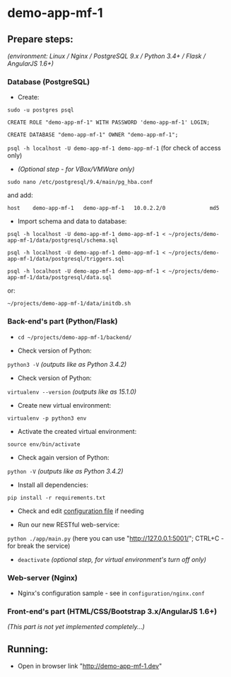 # demo-app-mf-1

## Prepare steps:

_(environment: Linux / Nginx / PostgreSQL 9.x / Python 3.4+ / Flask / AngularJS 1.6+)_

### Database (PostgreSQL)

* Create:

`sudo -u postgres psql`

`CREATE ROLE "demo-app-mf-1" WITH PASSWORD 'demo-app-mf-1' LOGIN;`

`CREATE DATABASE "demo-app-mf-1" OWNER "demo-app-mf-1";`

`psql -h localhost -U demo-app-mf-1 demo-app-mf-1` (for check of access only)

* _(Optional step - for VBox/VMWare only)_

`sudo nano /etc/postgresql/9.4/main/pg_hba.conf`

and add:

`host    demo-app-mf-1   demo-app-mf-1   10.0.2.2/0              md5`

* Import schema and data to database:

`psql -h localhost -U demo-app-mf-1 demo-app-mf-1 < ~/projects/demo-app-mf-1/data/postgresql/schema.sql`

`psql -h localhost -U demo-app-mf-1 demo-app-mf-1 < ~/projects/demo-app-mf-1/data/postgresql/triggers.sql`

`psql -h localhost -U demo-app-mf-1 demo-app-mf-1 < ~/projects/demo-app-mf-1/data/postgresql/data.sql`

or:

`~/projects/demo-app-mf-1/data/initdb.sh`

### Back-end's part (Python/Flask)

* `cd ~/projects/demo-app-mf-1/backend/`

* Check version of Python:

`python3 -V` _(outputs like as Python 3.4.2)_

* Check version of Python:

`virtualenv --version` _(outputs like as 15.1.0)_

* Create new virtual environment:

`virtualenv -p python3 env`

* Activate the created virtual environment:

`source env/bin/activate`

* Check again version of Python:

`python -V` _(outputs like as Python 3.4.2)_

* Install all dependencies:

`pip install -r requirements.txt`

* Check and edit [configuration file](backend/app/config.py) if needing

* Run our new RESTful web-service:

`python ./app/main.py` (here you can use "http://127.0.0.1:5001/"; CTRL+C - for break the service)

* `deactivate` _(optional step, for virtual environment's turn off only)_

### Web-server (Nginx)

* Nginx's configuration sample - see in `configuration/nginx.conf`

### Front-end's part (HTML/CSS/Bootstrap 3.x/AngularJS 1.6+)

_(This part is not yet implemented completely...)_

## Running:

* Open in browser link "http://demo-app-mf-1.dev"
